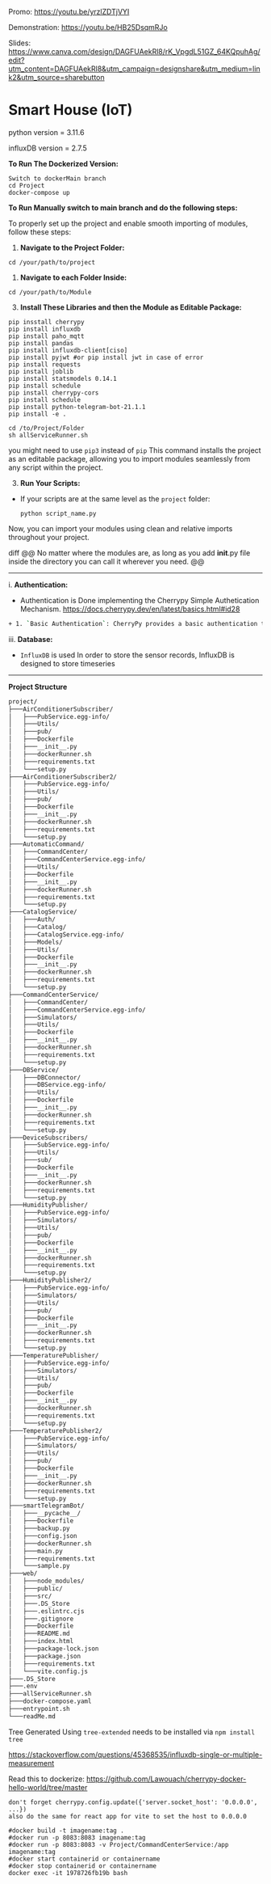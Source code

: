 
Promo: https://youtu.be/yrzlZDTjVYI

Demonstration: https://youtu.be/HB25DsqmRJo

Slides: https://www.canva.com/design/DAGFUAekRl8/rK_VpgdL51GZ_64KQpuhAg/edit?utm_content=DAGFUAekRl8&utm_campaign=designshare&utm_medium=link2&utm_source=sharebutton

# Smart House (IoT)
python version = 3.11.6

influxDB version = 2.7.5

**To Run The Dockerized Version:**
```
Switch to dockerMain branch
cd Project
docker-compose up
```
**To Run Manually switch to main branch and do the following steps:**

To properly set up the project and enable smooth importing of modules, follow these steps:

1. **Navigate to the Project Folder:**
```
cd /your/path/to/project
```
1. **Navigate to each Folder Inside:**
```
cd /your/path/to/Module
```
3. **Install These Libraries and then the Module as Editable Package:**
```
pip insstall cherrypy
pip install influxdb
pip install paho_mqtt
pip install pandas
pip install influxdb-client[ciso]
pip install pyjwt #or pip install jwt in case of error
pip install requests
pip install joblib
pip install statsmodels 0.14.1
pip install schedule
pip install cherrypy-cors
pip install schedule
pip install python-telegram-bot-21.1.1
pip install -e .
```
```
cd /to/Project/Folder
sh allServiceRunner.sh
```
you might need to use `pip3` instead of `pip`
This command installs the project as an editable package, allowing you to import modules seamlessly from any script within the project.


3. **Run Your Scripts:**
- If your scripts are at the same level as the `project` folder:
  ```
  python script_name.py
  ```
Now, you can import your modules using clean and relative imports throughout your project.

diff
@@ No matter where the modules are, as long as you add __init__.py file inside the directory you can call it wherever you need. @@

---
i. **Authentication:**
- Authentication is Done implementing the Cherrypy Simple Authetication Mechanism. https://docs.cherrypy.dev/en/latest/basics.html#id28
``` bash
+ 1. `Basic Authentication`: CherryPy provides a basic authentication tool that can be used to require users to authenticate before accessing certain parts of your site.
```
iii. **Database:**
- `InfluxDB` is used In order to store the sensor records, InfluxDB is designed to store timeseries

---
**Project Structure**

```bash
project/
├───AirConditionerSubscriber/
│   ├───PubService.egg-info/
│   ├───Utils/
│   ├───pub/
│   ├───Dockerfile
│   ├───__init__.py
│   ├───dockerRunner.sh
│   ├───requirements.txt
│   └───setup.py
├───AirConditionerSubscriber2/
│   ├───PubService.egg-info/
│   ├───Utils/
│   ├───pub/
│   ├───Dockerfile
│   ├───__init__.py
│   ├───dockerRunner.sh
│   ├───requirements.txt
│   └───setup.py
├───AutomaticCommand/
│   ├───CommandCenter/
│   ├───CommandCenterService.egg-info/
│   ├───Utils/
│   ├───Dockerfile
│   ├───__init__.py
│   ├───dockerRunner.sh
│   ├───requirements.txt
│   └───setup.py
├───CatalogService/
│   ├───Auth/
│   ├───Catalog/
│   ├───CatalogService.egg-info/
│   ├───Models/
│   ├───Utils/
│   ├───Dockerfile
│   ├───__init__.py
│   ├───dockerRunner.sh
│   ├───requirements.txt
│   └───setup.py
├───CommandCenterService/
│   ├───CommandCenter/
│   ├───CommandCenterService.egg-info/
│   ├───Simulators/
│   ├───Utils/
│   ├───Dockerfile
│   ├───__init__.py
│   ├───dockerRunner.sh
│   ├───requirements.txt
│   └───setup.py
├───DBService/
│   ├───DBConnector/
│   ├───DBService.egg-info/
│   ├───Utils/
│   ├───Dockerfile
│   ├───__init__.py
│   ├───dockerRunner.sh
│   ├───requirements.txt
│   └───setup.py
├───DeviceSubscribers/
│   ├───SubService.egg-info/
│   ├───Utils/
│   ├───sub/
│   ├───Dockerfile
│   ├───__init__.py
│   ├───dockerRunner.sh
│   ├───requirements.txt
│   └───setup.py
├───HumidityPublisher/
│   ├───PubService.egg-info/
│   ├───Simulators/
│   ├───Utils/
│   ├───pub/
│   ├───Dockerfile
│   ├───__init__.py
│   ├───dockerRunner.sh
│   ├───requirements.txt
│   └───setup.py
├───HumidityPublisher2/
│   ├───PubService.egg-info/
│   ├───Simulators/
│   ├───Utils/
│   ├───pub/
│   ├───Dockerfile
│   ├───__init__.py
│   ├───dockerRunner.sh
│   ├───requirements.txt
│   └───setup.py
├───TemperaturePublisher/
│   ├───PubService.egg-info/
│   ├───Simulators/
│   ├───Utils/
│   ├───pub/
│   ├───Dockerfile
│   ├───__init__.py
│   ├───dockerRunner.sh
│   ├───requirements.txt
│   └───setup.py
├───TemperaturePublisher2/
│   ├───PubService.egg-info/
│   ├───Simulators/
│   ├───Utils/
│   ├───pub/
│   ├───Dockerfile
│   ├───__init__.py
│   ├───dockerRunner.sh
│   ├───requirements.txt
│   └───setup.py
├───smartTelegramBot/
│   ├───__pycache__/
│   ├───Dockerfile
│   ├───backup.py
│   ├───config.json
│   ├───dockerRunner.sh
│   ├───main.py
│   ├───requirements.txt
│   └───sample.py
├───web/
│   ├───node_modules/
│   ├───public/
│   ├───src/
│   ├───.DS_Store
│   ├───.eslintrc.cjs
│   ├───.gitignore
│   ├───Dockerfile
│   ├───README.md
│   ├───index.html
│   ├───package-lock.json
│   ├───package.json
│   ├───requirements.txt
│   └───vite.config.js
├───.DS_Store
├───.env
├───allServiceRunner.sh
├───docker-compose.yaml
├───entrypoint.sh
└───readMe.md
```
Tree Generated Using `tree-extended` needs to be installed via `npm install tree`

https://stackoverflow.com/questions/45368535/influxdb-single-or-multiple-measurement


Read this to dockerize: https://github.com/Lawouach/cherrypy-docker-hello-world/tree/master
```
don't forget cherrypy.config.update({'server.socket_host': '0.0.0.0', ...})
also do the same for react app for vite to set the host to 0.0.0.0
```
```
#docker build -t imagename:tag .
#docker run -p 8083:8083 imagename:tag
#docker run -p 8083:8083 -v Project/CommandCenterService:/app imagename:tag
#docker start containerid or containername
#docker stop containerid or containername
docker exec -it 1978726fb19b bash
```